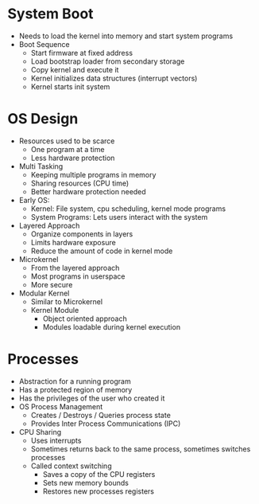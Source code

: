 # System Boot
* Needs to load the kernel into memory and start system programs
* Boot Sequence
  * Start firmware at fixed address
  * Load bootstrap loader from secondary storage
  * Copy kernel and execute it
  * Kernel initializes data structures (interrupt vectors)
  * Kernel starts init system

# OS Design
* Resources used to be scarce
  * One program at a time
  * Less hardware protection
* Multi Tasking
  * Keeping multiple programs in memory
  * Sharing resources (CPU time)
  * Better hardware protection needed
* Early OS:
  * Kernel: File system, cpu scheduling, kernel mode programs
  * System Programs: Lets users interact with the system
* Layered Approach
  * Organize components in layers
  * Limits hardware exposure
  * Reduce the amount of code in kernel mode
* Microkernel
  * From the layered approach
  * Most programs in userspace
  * More secure
* Modular Kernel
  * Similar to Microkernel
  * Kernel Module
    * Object oriented approach
    * Modules loadable during kernel execution

# Processes
* Abstraction for a running program
* Has a protected region of memory
* Has the privileges of the user who created it
* OS Process Management
  * Creates / Destroys / Queries process state
  * Provides Inter Process Communications (IPC)
* CPU Sharing
  * Uses interrupts
  * Sometimes returns back to the same process, sometimes switches processes
  * Called context switching
    * Saves a copy of the CPU registers
    * Sets new memory bounds
    * Restores new processes registers
